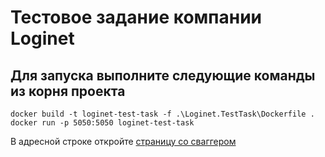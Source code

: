 # Тестовое задание компании Loginet

## Для запуска выполните следующие команды из корня проекта
```
docker build -t loginet-test-task -f .\Loginet.TestTask\Dockerfile .
docker run -p 5050:5050 loginet-test-task
```

В адресной строке откройте [страницу со сваггером](http://localhost:5050/swagger)
